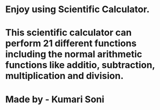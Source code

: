 # Enjoy using Scientific Calculator.
# This scientific calculator can perform 21 different functions including the normal arithmetic functions like additio, subtraction, multiplication and division. 
#
# Made by - Kumari Soni
